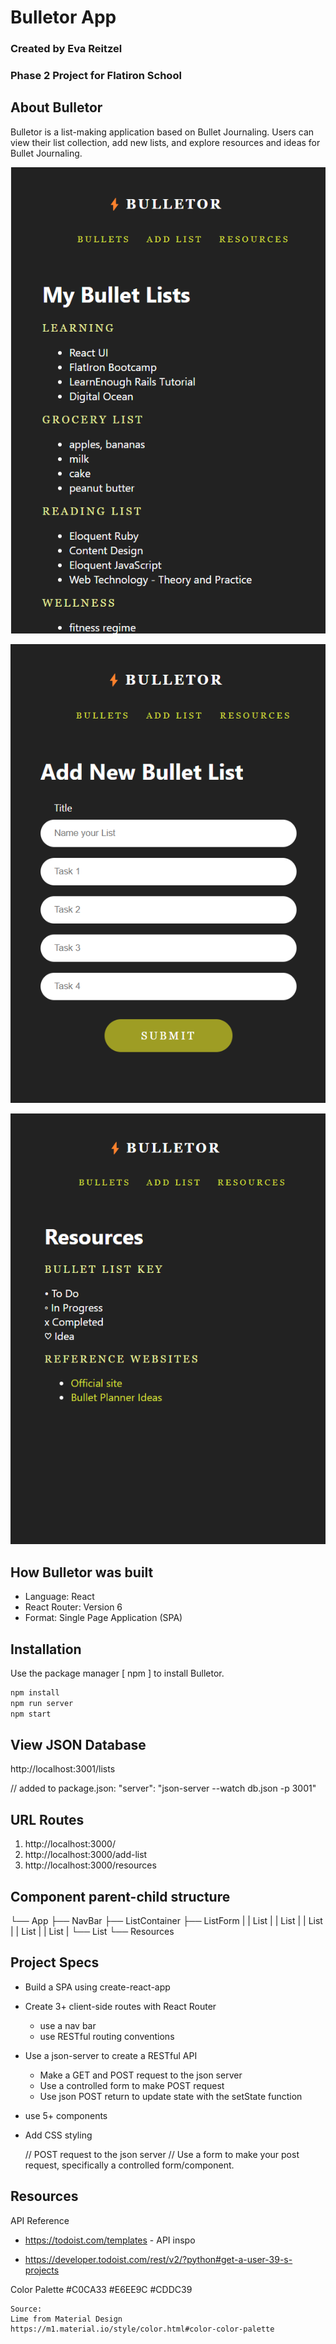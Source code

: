 # Bulletor App
  ### Created by Eva Reitzel
  ### Phase 2 Project for Flatiron School



## About Bulletor
  Bulletor is a list-making application based on Bullet Journaling. Users can view their list collection, add new lists, and explore resources and ideas for Bullet Journaling.

![Bullets screen](/src/images/bullets.png "/bullets")

![Add List screen](/src/images/add_list.png "/add-list")

![Resources screen](/src/images/resources.png "/resources")

## How Bulletor was built
  - Language: React
  - React Router: Version 6
  - Format: Single Page Application (SPA) 

## Installation 

Use the package manager [ npm ] to install Bulletor.

```bash
npm install
npm run server
npm start
```

## View JSON Database
  http://localhost:3001/lists

  // added to package.json:
    "server": "json-server --watch db.json -p 3001"

## URL Routes
  1. http://localhost:3000/
  2. http://localhost:3000/add-list
  3. http://localhost:3000/resources


## Component parent-child structure

  └── App
    ├── NavBar
    ├── ListContainer
    ├── ListForm
    |   |   List
    |   |   List
    |   |   List
    |   |   List
    |   |   List
    |   └── List
    └── Resources

## Project Specs
- Build a SPA using create-react-app
- Create 3+ client-side routes with React Router
  - use a nav bar
  - use RESTful routing conventions
- Use a json-server to create a RESTful API
  - Make a GET and POST request to the json server
  - Use a controlled form to make POST request
  - Use json POST return to update state with the setState function 
- use 5+ components
- Add CSS styling


  // POST request to the json server
  // Use a form to make your post request, specifically a controlled form/component.

## Resources
  API Reference

  - https://todoist.com/templates - API inspo

  - https://developer.todoist.com/rest/v2/?python#get-a-user-39-s-projects


  Color Palette
    #C0CA33
    #E6EE9C
    #CDDC39

    Source:
    Lime from Material Design
    https://m1.material.io/style/color.html#color-color-palette  